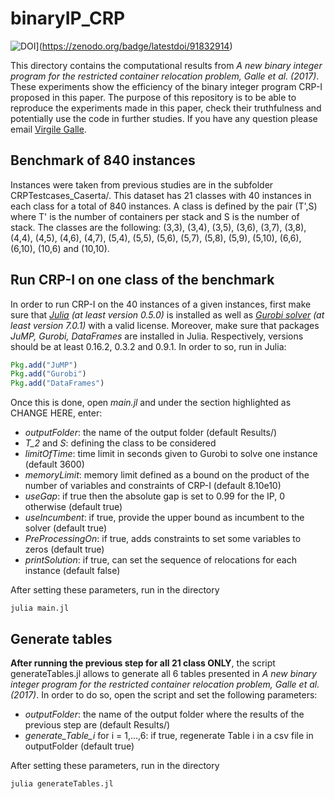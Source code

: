# binaryIP_CRP

![DOI](https://zenodo.org/badge/91832914.svg)](https://zenodo.org/badge/latestdoi/91832914)

This directory contains the computational results from *A new binary integer program for the restricted container relocation problem, Galle et al. (2017)*. These experiments show the efficiency of the binary integer program CRP-I proposed in this paper. The purpose of this repository is to be able to reproduce the experiments made in this paper, check their truthfulness and potentially use the code in further studies. If you have any question please email [Virgile Galle](vgalle@mit.edu).

## Benchmark of 840 instances

Instances were taken from previous studies are in the subfolder CRPTestcases_Caserta/. This dataset has 21 classes with 40 instances in each class for a total of 840 instances. A class is defined by the pair (T',S) where T' is the number of containers per stack and S is the number of stack. The classes are the following: (3,3), (3,4), (3,5), (3,6), (3,7), (3,8), (4,4), (4,5), (4,6), (4,7), (5,4), (5,5), (5,6), (5,7), (5,8), (5,9), (5,10), (6,6), (6,10), (10,6) and (10,10).

## Run CRP-I on one class of the benchmark

In order to run CRP-I on the 40 instances of a given instances, first make sure that *[Julia](https://julialang.org) (at least version 0.5.0)* is installed as well as *[Gurobi solver](http://www.gurobi.com) (at least version 7.0.1)* with a valid license. Moreover, make sure that packages *JuMP, Gurobi, DataFrames* are installed in Julia. Respectively, versions should be at least 0.16.2, 0.3.2 and 0.9.1. In order to so, run in Julia:
```julia
Pkg.add("JuMP")
Pkg.add("Gurobi")
Pkg.add("DataFrames")
```
Once this is done, open *main.jl* and under the section highlighted as CHANGE HERE, enter:
* *outputFolder*: the name of the output folder (default Results/)
* *T_2* and *S*: defining the class to be considered
* *limitOfTime*: time limit in seconds given to Gurobi to solve one instance (default 3600)
* *memoryLimit*: memory limit defined as a bound on the product of the number of variables and constraints of CRP-I (default 8.10e10)
* *useGap*: if true then the absolute gap is set to 0.99 for the IP, 0 otherwise (default true)
* *useIncumbent*: if true, provide the upper bound as incumbent to the solver (default true)
* *PreProcessingOn*: if true, adds constraints to set some variables to zeros (default true)
* *printSolution*: if true, can set the sequence of relocations for each instance (default false)

After setting these parameters, run in the directory
```
julia main.jl
```

## Generate tables

**After running the previous step for all 21 class ONLY**, the script generateTables.jl allows to generate all 6 tables presented in *A new binary integer program for the restricted container relocation problem, Galle et al. (2017)*. In order to do so, open the script and set the following parameters:
* *outputFolder*: the name of the output folder where the results of the previous step are (default Results/)
* *generate_Table_i* for i = 1,...,6: if true, regenerate Table i in a csv file in outputFolder (default true)

After setting these parameters, run in the directory
```
julia generateTables.jl
```
